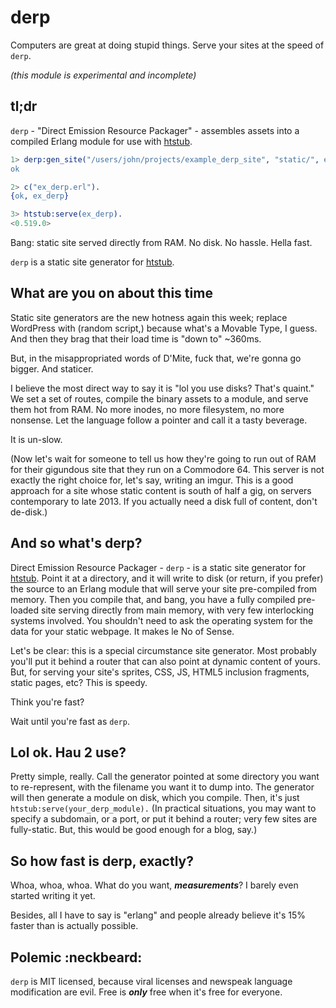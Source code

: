derp
====

Computers are great at doing stupid things.  Serve your sites at the speed of `derp`.

*(this module is experimental and incomplete)*





tl;dr
-----

`derp` - "Direct Emission Resource Packager" - assembles assets into a compiled Erlang module for use with [htstub](https://github.com/StoneCypher/htstub/).

```erlang
1> derp:gen_site("/users/john/projects/example_derp_site", "static/", ex_derp).
ok

2> c("ex_derp.erl").
{ok, ex_derp}

3> htstub:serve(ex_derp).
<0.519.0>
```

Bang: static site served directly from RAM.  No disk.  No hassle.  Hella fast.

`derp` is a static site generator for [htstub](https://github.com/StoneCypher/htstub/).





What are you on about this time
-------------------------------

Static site generators are the new hotness again this week; replace WordPress with (random script,) because what's a Movable Type, I guess.  And then they brag that their load time is "down to" ~360ms.

But, in the misappropriated words of D'Mite, fuck that, we're gonna go bigger. And staticer.

I believe the most direct way to say it is "lol you use disks?  That's quaint."  We set a set of routes, compile the binary assets to a module, and serve them hot from RAM.  No more inodes, no more filesystem, no more nonsense.  Let the language follow a pointer and call it a tasty beverage.

It is un-slow.

(Now let's wait for someone to tell us how they're going to run out of RAM for their gigundous site that they run on a Commodore 64.  This server is not exactly the right choice for, let's say, writing an imgur.  This is a good approach for a site whose static content is south of half a gig, on servers contemporary to late 2013.  If you actually need a disk full of content, don't de-disk.)





And so what's derp?
-------------------

Direct Emission Resource Packager - `derp` - is a static site generator for [htstub](https://github.com/StoneCypher/htstub/).  Point it at a directory, and it will write to disk (or return, if you prefer) the source to an Erlang module that will serve your site pre-compiled from memory.  Then you compile that, and bang, you have a fully compiled pre-loaded site serving directly from main memory, with very few interlocking systems involved.  You shouldn't need to ask the operating system for the data for your static webpage.  It makes le No of Sense.

Let's be clear: this is a special circumstance site generator.  Most probably you'll put it behind a router that can also point at dynamic content of yours.  But, for serving your site's sprites, CSS, JS, HTML5 inclusion fragments, static pages, etc?  This is speedy.

Think you're fast?

Wait until you're fast as `derp`.





Lol ok.  Hau 2 use?
-------------------

Pretty simple, really.  Call the generator pointed at some directory you want to re-represent, with the filename you want it to dump into.  The generator will then generate a module on disk, which you compile.  Then, it's just `htstub:serve(your_derp_module).`  (In practical situations, you may want to specify a subdomain, or a port, or put it behind a router; very few sites are fully-static.  But, this would be good enough for a blog, say.)





So how fast is derp, exactly?
-----------------------------

Whoa, whoa, whoa.  What do you want, ***measurements***?  I barely even started writing it yet.

Besides, all I have to say is "erlang" and people already believe it's 15% faster than is actually possible.





Polemic :neckbeard:
-------------------

`derp` is MIT licensed, because viral licenses and newspeak language modification are evil.  Free is ***only*** free when it's free for everyone.
